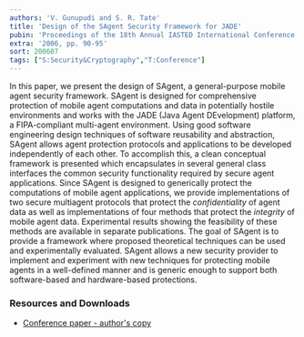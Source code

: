 ```yaml
---
authors: 'V. Gunupudi and S. R. Tate'
title: 'Design of the SAgent Security Framework for JADE'
pubin: 'Proceedings of the 18th Annual IASTED International Conference on Parallel and Distributed Computing and Systems (PDCS)'
extra: '2006, pp. 90-95'
sort: 200607
tags: ["S:Security&Cryptography","T:Conference"]
---
```


In this paper, we present the design of SAgent, a general-purpose
mobile agent security framework. SAgent is designed for comprehensive
protection of mobile agent computations and data in potentially
hostile environments and works with the JADE (Java Agent DEvelopment)
platform, a FIPA-compliant multi-agent environment.  Using good
software engineering design techniques of software reusability and
abstraction, SAgent allows agent protection protocols and applications
to be developed independently of each other.  To accomplish this, a
clean conceptual framework is presented which encapsulates in several
general class interfaces the common security functionality required by
secure agent applications.  Since SAgent is designed to generically
protect the computations of mobile agent applications, we provide
implementations of two secure multiagent protocols that protect the
*confidentiality* of agent data as well as implementations of four
methods that protect the *integrity* of mobile agent
data. Experimental results showing the feasibility of these methods
are available in separate publications.  The goal of SAgent is to
provide a framework where proposed theoretical techniques can be used
and experimentally evaluated. SAgent allows a new security provider to
implement and experiment with new techniques for protecting mobile
agents in a well-defined manner and is generic enough to support both
software-based and hardware-based protections.


### Resources and Downloads

* [Conference paper - author's copy](/publications/2006-SAgentDesign.pdf)





